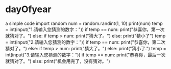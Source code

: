 # dayOfyear
a simple code
import random
num = random.randint(1, 10)
print(num)
temp = int(input("1.请输入您猜测的数字："))
if temp == num:
    print("恭喜你，第一次就猜对了。")
else:
    if temp > num:
        print("猜大了。")
    else:
        print("猜小了")
    temp = int(input("2.请输入您猜测的数字："))
    if temp == num:
        print("恭喜你，第二次猜对了。")
    else:
        if temp > num:
            print("猜大了。")
        else:
            print("猜小了.")
        temp = int(input("3.请输入您猜测的数字："))
        if temp == num:
            print("恭喜你，最后一次就猜对了。")
        else:
            print("机会用完了，没有猜对。")
